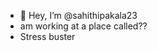 - 👋 Hey, I’m @sahithipakala23
- am working at a place called??
- Stress buster
  


<!---
sahithipakala23/sahithipakala23 is a ✨ special ✨ repository because its `README.md` (this file) appears on your GitHub profile.
You can click the Preview link to take a look at your changes.
--->
